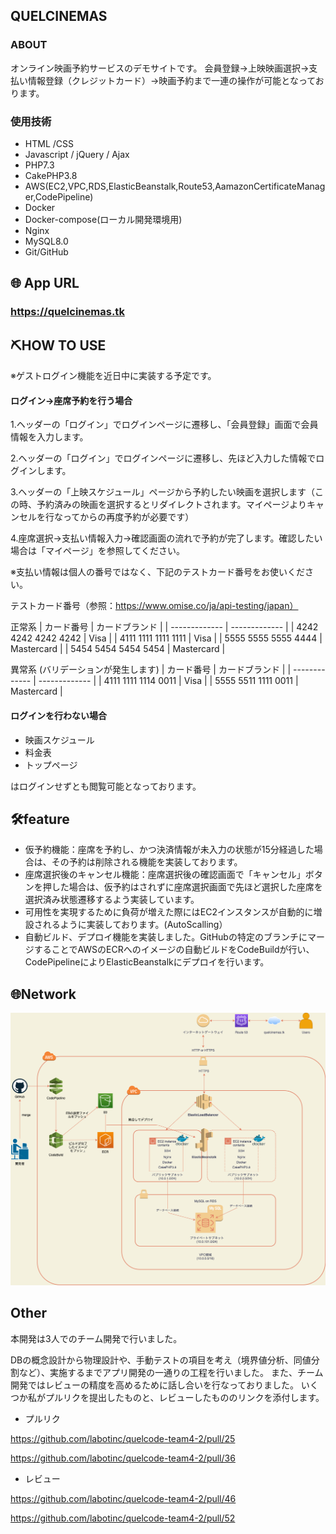 ## QUELCINEMAS

### ABOUT
   オンライン映画予約サービスのデモサイトです。
   会員登録→上映映画選択→支払い情報登録（クレジットカード）→映画予約まで一連の操作が可能となっております。

### 使用技術
- HTML /CSS
- Javascript / jQuery / Ajax
- PHP7.3
- CakePHP3.8
- AWS(EC2,VPC,RDS,ElasticBeanstalk,Route53,AamazonCertificateManager,CodePipeline)
- Docker
- Docker-compose(ローカル開発環境用)
- Nginx
- MySQL8.0
- Git/GitHub

## 🌐 App URL

### https://quelcinemas.tk

## ⛏HOW TO USE
※ゲストログイン機能を近日中に実装する予定です。
#### ログイン→座席予約を行う場合
1.ヘッダーの「ログイン」でログインページに遷移し、「会員登録」画面で会員情報を入力します。

2.ヘッダーの「ログイン」でログインページに遷移し、先ほど入力した情報でログインします。

3.ヘッダーの「上映スケジュール」ページから予約したい映画を選択します（この時、予約済みの映画を選択するとリダイレクトされます。マイページよりキャンセルを行なってからの再度予約が必要です）

4.座席選択→支払い情報入力→確認画面の流れで予約が完了します。確認したい場合は「マイページ」を参照してください。

※支払い情報は個人の番号ではなく、下記のテストカード番号をお使いください。

テストカード番号（参照：https://www.omise.co/ja/api-testing/japan）

正常系
| カード番号 | カードブランド |
| ------------- | ------------- |
| 4242 4242 4242 4242  | Visa  |
| 4111 1111 1111 1111  | Visa  |
| 5555 5555 5555 4444  | Mastercard  |
| 5454 5454 5454 5454  | Mastercard  |

異常系 (バリデーションが発生します)
| カード番号 | カードブランド |
| ------------- | ------------- |
| 4111 1111 1114 0011  | Visa  |
| 5555 5511 1111 0011  | Mastercard  |

#### ログインを行わない場合
- 映画スケジュール
- 料金表
- トップページ

はログインせずとも閲覧可能となっております。

## 🛠feature
- 仮予約機能：座席を予約し、かつ決済情報が未入力の状態が15分経過した場合は、その予約は削除される機能を実装しております。
- 座席選択後のキャンセル機能：座席選択後の確認画面で「キャンセル」ボタンを押した場合は、仮予約はされずに座席選択画面で先ほど選択した座席を選択済み状態遷移するよう実装しています。
- 可用性を実現するために負荷が増えた際にはEC2インスタンスが自動的に増設されるように実装しております。(AutoScalling）
- 自動ビルド、デプロイ機能を実装しました。GitHubの特定のブランチにマージすることでAWSのECRへのイメージの自動ビルドをCodeBuildが行い、CodePipelineによりElasticBeanstalkにデプロイを行います。

## 🌐Network
![network](network.png)

## Other
本開発は3人でのチーム開発で行いました。

DBの概念設計から物理設計や、手動テストの項目を考え（境界値分析、同値分割など）、実施するまでアプリ開発の一通りの工程を行いました。
また、チーム開発ではレビューの精度を高めるために話し合いを行なっておりました。
いくつか私がプルリクを提出したものと、レビューしたもののリンクを添付します。
- プルリク

https://github.com/labotinc/quelcode-team4-2/pull/25

https://github.com/labotinc/quelcode-team4-2/pull/36
- レビュー

https://github.com/labotinc/quelcode-team4-2/pull/46

https://github.com/labotinc/quelcode-team4-2/pull/52
